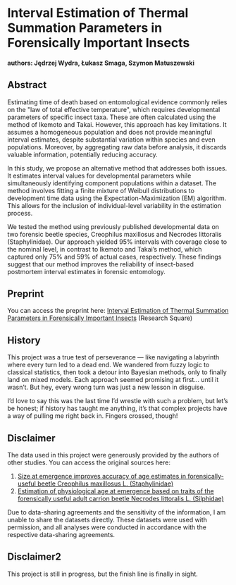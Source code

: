 # Interval Estimation of Thermal Summation Parameters in Forensically Important Insects
#### authors: Jędrzej Wydra, Łukasz Smaga, Szymon Matuszewski

## Abstract
Estimating time of death based on entomological evidence commonly relies on the "law of total effective temperature", which requires developmental parameters of specific insect taxa. These are often calculated using the method of Ikemoto and Takai. However, this approach has key limitations. It assumes a homogeneous population and does not provide meaningful interval estimates, despite substantial variation within species and even populations. Moreover, by aggregating raw data before analysis, it discards valuable information, potentially reducing accuracy. 

In this study, we propose an alternative method that addresses both issues. It estimates interval values for developmental parameters while simultaneously identifying component populations within a dataset. The method involves fitting a finite mixture of Weibull distributions to development time data using the Expectation-Maximization (EM) algorithm. This allows for the inclusion of individual-level variability in the estimation process. 

We tested the method using previously published developmental data on two forensic beetle species, Creophilus maxillosus and Necrodes littoralis (Staphylinidae). Our approach yielded 95% intervals with coverage close to the nominal level, in contrast to Ikemoto and Takai’s method, which captured only 75% and 59% of actual cases, respectively. These findings suggest that our method improves the reliability of insect-based postmortem interval estimates in forensic entomology.

## Preprint
You can access the preprint here: [Interval Estimation of Thermal Summation Parameters in Forensically Important Insects](https://www.researchsquare.com/article/rs-6823516/v1) (Research Square)

## History
This project was a true test of perseverance — like navigating a labyrinth where every turn led to a dead end. We wandered from fuzzy logic to classical statistics, then took a detour into Bayesian methods, only to finally land on mixed models. Each approach seemed promising at first… until it wasn’t. But hey, every wrong turn was just a new lesson in disguise.

I’d love to say this was the last time I’d wrestle with such a problem, but let’s be honest; if history has taught me anything, it’s that complex projects have a way of pulling me right back in. Fingers crossed, though!

## Disclaimer
The data used in this project were generously provided by the authors of other studies. You can access the original sources here:

1. [Size at emergence improves accuracy of age estimates in forensically-useful beetle Creophilus maxillosus L. (Staphylinidae)](https://doi.org/10.1038/s41598-018-20796-1)
2. [Estimation of physiological age at emergence based on traits of the forensically useful adult carrion beetle Necrodes littoralis L. (Silphidae)](https://doi.org/10.1016/j.forsciint.2020.110407)

Due to data-sharing agreements and the sensitivity of the information, I am unable to share the datasets directly. These datasets were used with permission, and all analyses were conducted in accordance with the respective data-sharing agreements.

## Disclaimer2
This project is still in progress, but the finish line is finally in sight.
